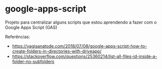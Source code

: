 # google-apps-script
Projeto para centralizar alguns scripts que estou aprendendo a fazer com o Google Apps Script (GAS)

Referências:
- https://yagisanatode.com/2018/07/08/google-apps-script-how-to-create-folders-in-directories-with-driveapp/
- https://stackoverflow.com/questions/25360214/list-all-files-id-inside-a-folder-no-subfolders
